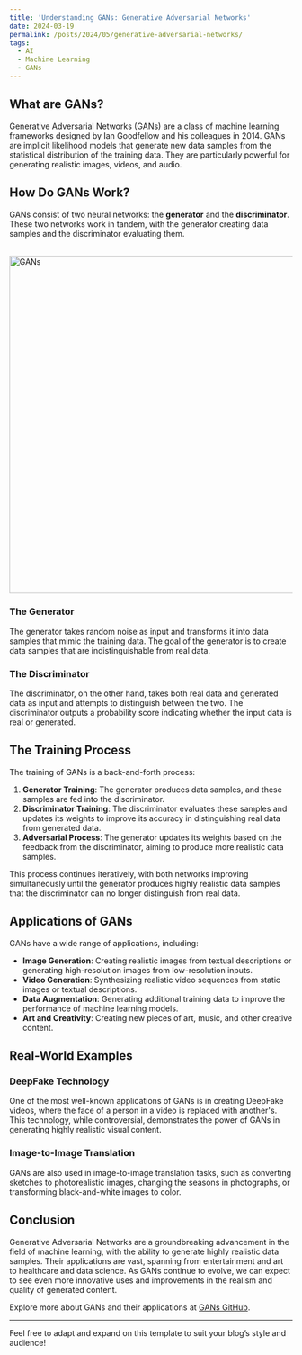 ```yaml
---
title: 'Understanding GANs: Generative Adversarial Networks'
date: 2024-03-19
permalink: /posts/2024/05/generative-adversarial-networks/
tags:
  - AI
  - Machine Learning
  - GANs
---
```


## What are GANs?

Generative Adversarial Networks (GANs) are a class of machine learning frameworks designed by Ian Goodfellow and his colleagues in 2014. GANs are implicit likelihood models that generate new data samples from the statistical distribution of the training data. They are particularly powerful for generating realistic images, videos, and audio.

## How Do GANs Work?

GANs consist of two neural networks: the **generator** and the **discriminator**. These two networks work in tandem, with the generator creating data samples and the discriminator evaluating them.

<br clear="left"/>
<img align="left" alt="GANs" width="600" src="https://github.com/vineet-kumar-tennessee/vineet.github.io/blob/master/images/gan.png">
<br clear="left"/>

### The Generator

The generator takes random noise as input and transforms it into data samples that mimic the training data. The goal of the generator is to create data samples that are indistinguishable from real data.

### The Discriminator

The discriminator, on the other hand, takes both real data and generated data as input and attempts to distinguish between the two. The discriminator outputs a probability score indicating whether the input data is real or generated.


## The Training Process

The training of GANs is a back-and-forth process:

1. **Generator Training**: The generator produces data samples, and these samples are fed into the discriminator.
2. **Discriminator Training**: The discriminator evaluates these samples and updates its weights to improve its accuracy in distinguishing real data from generated data.
3. **Adversarial Process**: The generator updates its weights based on the feedback from the discriminator, aiming to produce more realistic data samples.

This process continues iteratively, with both networks improving simultaneously until the generator produces highly realistic data samples that the discriminator can no longer distinguish from real data.

## Applications of GANs

GANs have a wide range of applications, including:

- **Image Generation**: Creating realistic images from textual descriptions or generating high-resolution images from low-resolution inputs.
- **Video Generation**: Synthesizing realistic video sequences from static images or textual descriptions.
- **Data Augmentation**: Generating additional training data to improve the performance of machine learning models.
- **Art and Creativity**: Creating new pieces of art, music, and other creative content.

## Real-World Examples

### DeepFake Technology

One of the most well-known applications of GANs is in creating DeepFake videos, where the face of a person in a video is replaced with another's. This technology, while controversial, demonstrates the power of GANs in generating highly realistic visual content.


### Image-to-Image Translation

GANs are also used in image-to-image translation tasks, such as converting sketches to photorealistic images, changing the seasons in photographs, or transforming black-and-white images to color.

## Conclusion

Generative Adversarial Networks are a groundbreaking advancement in the field of machine learning, with the ability to generate highly realistic data samples. Their applications are vast, spanning from entertainment and art to healthcare and data science. As GANs continue to evolve, we can expect to see even more innovative uses and improvements in the realism and quality of generated content.

Explore more about GANs and their applications at [GANs GitHub](https://aws.amazon.com/what-is/gan/).

---

Feel free to adapt and expand on this template to suit your blog’s style and audience!

